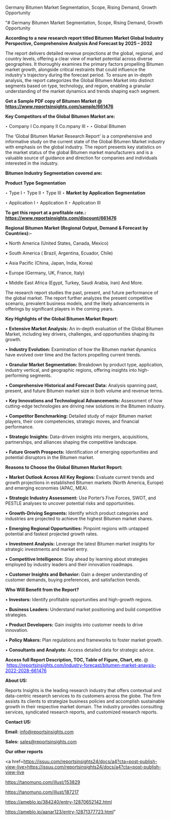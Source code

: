 Germany Bitumen Market Segmentation, Scope, Rising Demand, Growth Opportunity 

"# Germany Bitumen Market Segmentation, Scope, Rising Demand, Growth Opportunity 

<strong>According to a new research report titled Bitumen Market Global Industry Perspective, Comprehensive Analysis And Forecast by 2025 – 2032</strong>

The report delivers detailed revenue projections at the global, regional, and country levels, offering a clear view of market potential across diverse geographies. It thoroughly examines the primary factors propelling Bitumen market growth, alongside critical restraints that could influence the industry's trajectory during the forecast period. To ensure an in-depth analysis, the report categorizes the Global Bitumen Market into distinct segments based on type, technology, and region, enabling a granular understanding of the market dynamics and trends shaping each segment.

<strong>Get a Sample PDF copy of Bitumen Market </strong><strong>@<a href=https://www.reportsinsights.com/sample/661476 style=color:#0000ff;> https://www.reportsinsights.com/sample/661476</a></strong></font>

<strong>Key Competitors of the Global Bitumen Market are:</strong>

‣ Company I Co.mpany II Co.mpany III
‣ 
‣ Global Bitumen

The ‘Global Bitumen Market Research Report’ is a comprehensive and informative study on the current state of the Global Bitumen Market industry with emphasis on the global industry. The report presents key statistics on the market status of the global Bitumen market manufacturers and is a valuable source of guidance and direction for companies and individuals interested in the industry.

<strong>Bitumen Industry Segmentation covered are:</strong>

<strong>Product Type Segmentation</strong>

‣ Type I
‣ Type II
‣ Type III
‣ 
<strong>Market by Application Segmentation</strong>

‣ Application I
‣ Application II 
‣ Application III

<strong>To get this report at a profitable rate.: <a href=https://www.reportsinsights.com/discount/661476 style=color:#0000ff;>https://www.reportsinsights.com/discount/661476</a></strong></font>

<strong>Regional Bitumen Market (Regional Output, Demand &amp; Forecast by Countries):-</strong>

• North America (United States, Canada, Mexico)

• South America ( Brazil, Argentina, Ecuador, Chile)

• Asia Pacific (China, Japan, India, Korea)

• Europe (Germany, UK, France, Italy)

• Middle East Africa (Egypt, Turkey, Saudi Arabia, Iran) And More.

The research report studies the past, present, and future performance of the global market. The report further analyzes the present competitive scenario, prevalent business models, and the likely advancements in offerings by significant players in the coming years.

<strong>Key Highlights of the Global Bitumen Market Report:</strong>

• <strong>Extensive Market Analysis:</strong> An in-depth evaluation of the Global Bitumen Market, including key drivers, challenges, and opportunities shaping its growth.

• <strong>Industry Evolution:</strong> Examination of how the Bitumen market dynamics have evolved over time and the factors propelling current trends.

• <strong>Granular Market Segmentation:</strong> Breakdown by product type, application, industry vertical, and geographic regions, offering insights into high-performing segments.

• <strong>Comprehensive Historical and Forecast Data:</strong> Analysis spanning past, present, and future Bitumen market size in both volume and revenue terms.

• <strong>Key Innovations and Technological Advancements:</strong> Assessment of how cutting-edge technologies are driving new solutions in the Bitumen industry.

• <strong>Competitor Benchmarking:</strong> Detailed study of major Bitumen market players, their core competencies, strategic moves, and financial performance.

• <strong>Strategic Insights:</strong> Data-driven insights into mergers, acquisitions, partnerships, and alliances shaping the competitive landscape.

• <strong>Future Growth Prospects:</strong> Identification of emerging opportunities and potential disruptors in the Bitumen market.

<strong>Reasons to Choose the Global Bitumen Market Report:</strong>

• <strong>Market Outlook Across All Key Regions:</strong> Evaluate current trends and growth projections in established Bitumen markets (North America, Europe) and emerging economies (APAC, MEA).

• <strong>Strategic Industry Assessment:</strong> Use Porter’s Five Forces, SWOT, and PESTLE analyses to uncover potential risks and opportunities.

• <strong>Growth-Driving Segments:</strong> Identify which product categories and industries are projected to achieve the highest Bitumen market shares.

• <strong>Emerging Regional Opportunities:</strong> Pinpoint regions with untapped potential and fastest projected growth rates.

• <strong>Investment Analysis:</strong> Leverage the latest Bitumen market insights for strategic investments and market entry.

• <strong>Competitive Intelligence:</strong> Stay ahead by learning about strategies employed by industry leaders and their innovation roadmaps.

• <strong>Customer Insights and Behavior:</strong> Gain a deeper understanding of customer demands, buying preferences, and satisfaction trends.

<strong>Who Will Benefit from the Report?</strong>

• <strong>Investors:</strong> Identify profitable opportunities and high-growth regions.

• <strong>Business Leaders:</strong> Understand market positioning and build competitive strategies.

• <strong>Product Developers:</strong> Gain insights into customer needs to drive innovation.

• <strong>Policy Makers:</strong> Plan regulations and frameworks to foster market growth.

• <strong>Consultants and Analysts:</strong> Access detailed data for strategic advice.
</ul>
<strong>Access full Report Description, TOC, Table of Figure, Chart, etc. </strong>@  <a href=https://reportsinsights.com/industry-forecast/bitumen-market-anaysis-2022-2028-661476 style=color:#0000ff;>https://reportsinsights.com/industry-forecast/bitumen-market-anaysis-2022-2028-661476</a></font>

<strong><strong>About US</strong>:</strong>

Reports Insights is the leading research industry that offers contextual and data-centric research services to its customers across the globe. The firm assists its clients to strategize business policies and accomplish sustainable growth in their respective market domain. The industry provides consulting services, syndicated research reports, and customized research reports.

<strong>Contact US:</strong>

<p class=""""><b>Email:</b> <a href=mailto:info@reportsinsights.com>info@reportsinsights.com</a></p>
<p class=""""><b>Sales:</b> <a href=mailto:sales@reportsinsights.com>sales@reportsinsights.com</a></p>

<strong>Our other reports</strong>

<a href=https://issuu.com/reportsinsights24/docs/a4?cta=post-publish-view-live>https://issuu.com/reportsinsights24/docs/a4?cta=post-publish-view-live</a>

<a href=https://tanomuno.com/illust/153829>https://tanomuno.com/illust/153829</a>

<a href=https://tanomuno.com/illust/187217>https://tanomuno.com/illust/187217</a>

<a href=https://ameblo.jp/384240/entry-12870652142.html>https://ameblo.jp/384240/entry-12870652142.html</a>

<a href=https://ameblo.jp/aanar123/entry-12871377723.html>https://ameblo.jp/aanar123/entry-12871377723.html</a>"
